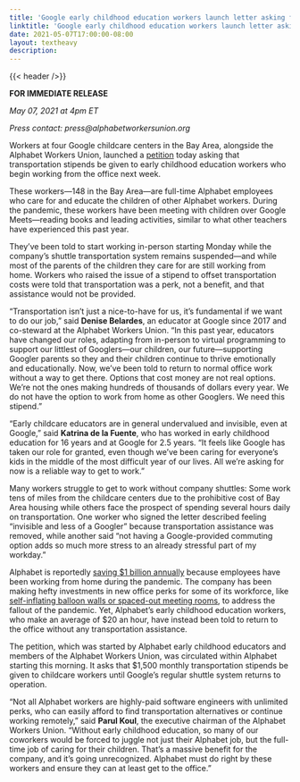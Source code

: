 ```yaml
---
title: 'Google early childhood education workers launch letter asking for transportation stipend'
linktitle: 'Google early childhood education workers launch letter asking for transportation stipend'
date: 2021-05-07T17:00:00-08:00
layout: textheavy
description:
---
```


{{< header />}}

**FOR IMMEDIATE RELEASE**

_May 07, 2021 at 4pm ET_

_Press contact: press@alphabetworkersunion.org_


Workers at four Google childcare centers in the Bay Area, alongside the Alphabet Workers Union, launched a [petition](https://justiceforgcc.org/) today asking that transportation stipends be given to early childhood education workers who begin working from the office next week. 

These workers—148 in the Bay Area—are full-time Alphabet employees who care for and educate the children of other Alphabet workers. During the pandemic, these workers have been meeting with children over Google Meets—reading books and leading activities, similar to what other teachers have experienced this past year.

They’ve been told to start working in-person starting Monday while the company’s shuttle transportation system remains suspended—and while most of the parents of the children they care for are still working from home. Workers who raised the issue of a stipend to offset transportation costs were told that transportation was a perk, not a benefit, and that assistance would not be provided.

“Transportation isn’t just a nice-to-have for us, it’s fundamental if we want to do our job,” said **Denise Belardes**, an educator at Google since 2017 and co-steward at the Alphabet Workers Union. “In this past year, educators have changed our roles, adapting from in-person to virtual programming to support our littlest of Googlers—our children, our future—supporting Googler parents so they and their children continue to thrive emotionally and educationally. Now, we’ve been told to return to normal office work without a way to get there. Options that cost money are not real options. We’re not the ones making hundreds of thousands of dollars every year. We do not have the option to work from home as other Googlers. We need this stipend.”

“Early childcare educators are in general undervalued and invisible, even at Google,” said **Katrina de la Fuente**, who has worked in early childhood education for 16 years and at Google for 2.5 years. “It feels like Google has taken our role for granted, even though we’ve been caring for everyone’s kids in the middle of the most difficult year of our lives. All we’re asking for now is a reliable way to get to work.”

Many workers struggle to get to work without company shuttles: Some work tens of miles from the childcare centers due to the prohibitive cost of Bay Area housing while others face the prospect of spending several hours daily on transportation. One worker who signed the letter described feeling “invisible and less of a Googler” because transportation assistance was removed, while another said “not having a Google-provided commuting option adds so much more stress to an already stressful part of my workday.”

Alphabet is reportedly [saving $1 billion annually](https://www.latimes.com/business/technology/story/2021-04-28/google-is-saving-1-billion-per-year-as-a-result-of-employees-working-from-home) because employees have been working from home during the pandemic. The company has been making hefty investments in new office perks for some of its workforce, like [self-inflating balloon walls or spaced-out meeting rooms](https://www.nytimes.com/2021/04/30/technology/google-back-to-office-workers.html), to address the fallout of the pandemic. Yet, Alphabet’s early childhood education workers, who make an average of $20 an hour, have instead been told to return to the office without any transportation assistance. 

The petition, which was started by Alphabet early childhood educators and members of the Alphabet Workers Union, was circulated within Alphabet starting this morning. It asks that $1,500 monthly transportation stipends be given to childcare workers until Google’s regular shuttle system returns to operation.  

“Not all Alphabet workers are highly-paid software engineers with unlimited perks, who can easily afford to find transportation alternatives or continue working remotely,” said **Parul Koul**, the executive chairman of the Alphabet Workers Union. “Without early childhood education, so many of our coworkers would be forced to juggle not just their Alphabet job, but the full-time job of caring for their children. That’s a massive benefit for the company, and it’s going unrecognized. Alphabet must do right by these workers and ensure they can at least get to the office.”
